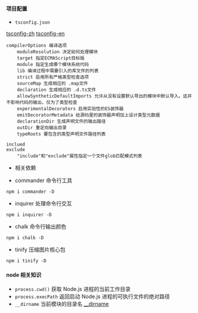 #### 项目配置

- `tsconfig.json` 

[tsconfig-zh](https://www.tslang.cn/docs/handbook/tsconfig-json.html)
[tsconfig-en](http://www.typescriptlang.org/docs/handbook/tsconfig-json.html)

```
compilerOptions 编译选项
    moduleResolution 决定如何处理模块
    target 指定ECMAScript目标版
    module 指定生成哪个模块系统代码
    lib 编译过程中需要引入的库文件的列表
    strict 启用所有严格类型检查选项
    sourceMap 生成相应的 .map文件
    declaration 生成相应的 .d.ts文件
    allowSyntheticDefaultImports 允许从没有设置默认导出的模块中默认导入。这并不影响代码的输出，仅为了类型检查
    experimentalDecorators 启用实验性的ES装饰器
    emitDecoratorMetadata 给源码里的装饰器声明加上设计类型元数据
    declarationDir 生成声明文件的输出路径
    outDir 重定向输出目录
    typeRoots 要包含的类型声明文件路径列表

inclued 
exclude
    "include"和"exclude"属性指定一个文件glob匹配模式列表
```

- 相关依赖

- commander 命令行工具
    
```
npm i commander -D
```

- inquirer  处理命令行交互

```
npm i inquirer -D
```

- chalk 命令行输出颜色

```
npm i chalk -D
```

- tinify 压缩图片核心包

```
npm i tinify -D
```

#### node 相关知识

- `process.cwd()` 获取 Node.js 进程的当前工作目录
- `process.execPath` 返回启动 Node.js 进程的可执行文件的绝对路径
- `__dirname` 当前模块的目录名 [__dirname](http://nodejs.cn/api/modules.html#modules_dirname)
